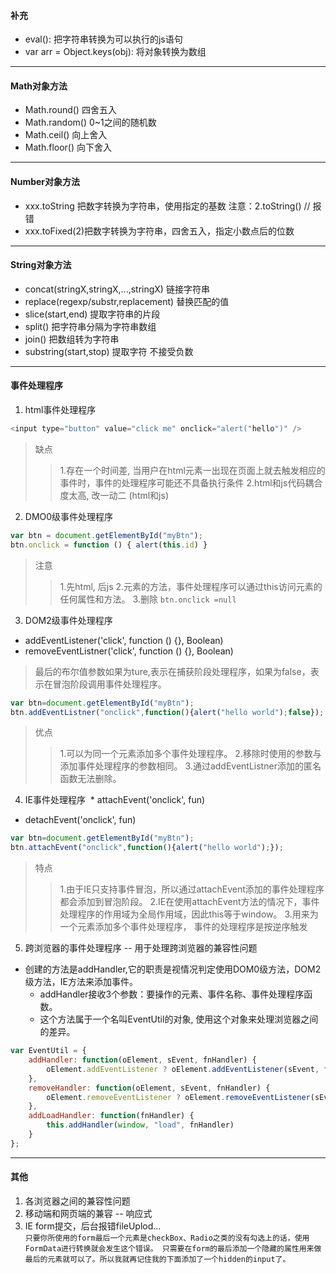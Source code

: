 #### 补充

 * eval(): 把字符串转换为可以执行的js语句
 * var arr = Object.keys(obj): 将对象转换为数组

****
#### Math对象方法

 * Math.round() 四舍五入
 * Math.random() 0~1之间的随机数
 * Math.ceil() 向上舍入
 * Math.floor() 向下舍入
	
****	
#### Number对象方法

 * xxx.toString 把数字转换为字符串，使用指定的基数 注意：2.toString() // 报错
 * xxx.toFixed(2)把数字转换为字符串，四舍五入，指定小数点后的位数

****
#### String对象方法

 * concat(stringX,stringX,...,stringX) 链接字符串
 * replace(regexp/substr,replacement) 替换匹配的值
 * slice(start,end) 提取字符串的片段
 * split() 把字符串分隔为字符串数组
 * join() 把数组转为字符串
 * substring(start,stop) 提取字符 不接受负数

****
#### 事件处理程序

1. html事件处理程序
```javascript
<input type="button" value="click me" onclick="alert("hello")" />
```
> 缺点
>> 1.存在一个时间差, 当用户在html元素一出现在页面上就去触发相应的事件时，事件的处理程序可能还不具备执行条件
>> 2.html和js代码耦合度太高, 改一动二 (html和js)

2. DMO0级事件处理程序
```javascript
var btn = document.getElementById("myBtn");
btn.onclick = function () { alert(this.id) }
```
> 注意
>> 1.先html, 后js
>> 2.元素的方法，事件处理程序可以通过this访问元素的任何属性和方法。
>> 3.删除 `btn.onclick =null`

3. DOM2级事件处理程序
  * addEventListener('click', function () {}, Boolean)
  * removeEventListner('click', function () {}, Boolean)
  > 最后的布尔值参数如果为ture,表示在捕获阶段处理程序，如果为false，表示在冒泡阶段调用事件处理程序。
```javascript
var btn=document.getElementById("myBtn");
btn.addEventListner("onclick",function(){alert("hello world");false}); //这里添加的事件处理程序也是依附于元素的的作用域
```
> 优点
>> 1.可以为同一个元素添加多个事件处理程序。
>> 2.移除时使用的参数与添加事件处理程序的参数相同。
>> 3.通过addEventListner添加的匿名函数无法删除。

4. IE事件处理程序
  * attachEvent('onclick', fun)
  * detachEvent('onclick', fun)
```javascript
var btn=document.getElementById("myBtn");
btn.attachEvent("onclick",function(){alert("hello world");});
```
> 特点
>> 1.由于IE只支持事件冒泡，所以通过attachEvent添加的事件处理程序都会添加到冒泡阶段。
>> 2.IE在使用attachEvent方法的情况下，事件处理程序的作用域为全局作用域，因此this等于window。
>> 3.用来为一个元素添加多个事件处理程序， 事件的处理程序是按逆序触发

5. 跨浏览器的事件处理程序 -- 用于处理跨浏览器的兼容性问题
  * 创建的方法是addHandler,它的职责是视情况判定使用DOM0级方法，DOM2级方法，IE方法来添加事件。
	* addHandler接收3个参数：要操作的元素、事件名称、事件处理程序函数。
	* 这个方法属于一个名叫EventUtil的对象, 使用这个对象来处理浏览器之间的差异。
```javascript
var EventUtil = {
	addHandler: function(oElement, sEvent, fnHandler) {
		oElement.addEventListener ? oElement.addEventListener(sEvent, fnHandler, false) : oElement.attachEvent("on" + sEvent, fnHandler)
	},
	removeHandler: function(oElement, sEvent, fnHandler) {
		oElement.removeEventListener ? oElement.removeEventListener(sEvent, fnHandler, false) : oElement.detachEvent("on" + sEvent, fnHandler)
	},
	addLoadHandler: function(fnHandler) {
		this.addHandler(window, "load", fnHandler)
	}
};
```

****
#### 其他

 1. 各浏览器之间的兼容性问题<br>
 2. 移动端和网页端的兼容 -- 响应式<br>
 3. IE form提交，后台报错fileUplod... <br>
  `
  只要你所使用的form最后一个元素是checkBox、Radio之类的没有勾选上的话，使用FormData进行转换就会发生这个错误。
  只需要在form的最后添加一个隐藏的属性用来做最后的元素就可以了。所以我就再记住我的下面添加了一个hidden的input了。
	`
